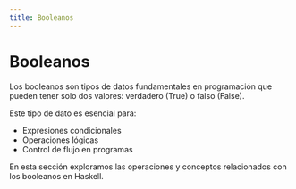 ```yaml
---
title: Booleanos
---
```


# Booleanos

Los booleanos son tipos de datos fundamentales en programación que pueden tener solo dos valores: verdadero (True) o falso (False).

Este tipo de dato es esencial para:
- Expresiones condicionales
- Operaciones lógicas
- Control de flujo en programas

En esta sección exploramos las operaciones y conceptos relacionados con los booleanos en Haskell.
